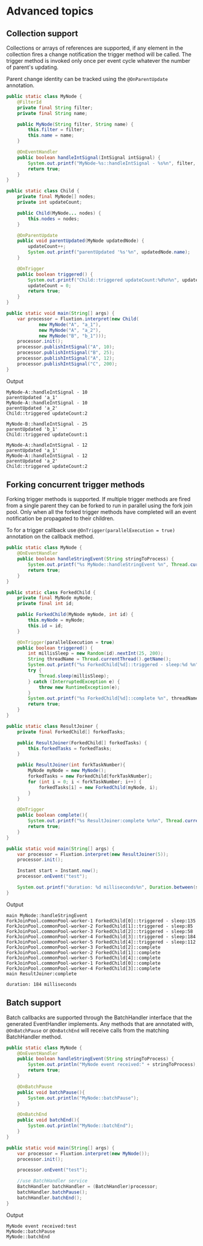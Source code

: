 # Advanced topics

## Collection support
Collections or arrays of references are supported, if any element in the collection fires a change notification the 
trigger method will be called. The trigger method is invoked only once per event cycle whatever the number of 
parent's updating. 

Parent change identity can be tracked using the `@OnParentUpdate` annotation.

```java
public static class MyNode {
    @FilterId
    private final String filter;
    private final String name;

    public MyNode(String filter, String name) {
        this.filter = filter;
        this.name = name;
    }

    @OnEventHandler
    public boolean handleIntSignal(IntSignal intSignal) {
        System.out.printf("MyNode-%s::handleIntSignal - %s%n", filter, intSignal.getValue());
        return true;
    }
}

public static class Child {
    private final MyNode[] nodes;
    private int updateCount;

    public Child(MyNode... nodes) {
        this.nodes = nodes;
    }

    @OnParentUpdate
    public void parentUpdated(MyNode updatedNode) {
        updateCount++;
        System.out.printf("parentUpdated '%s'%n", updatedNode.name);
    }

    @OnTrigger
    public boolean triggered() {
        System.out.printf("Child::triggered updateCount:%d%n%n", updateCount);
        updateCount = 0;
        return true;
    }
}

public static void main(String[] args) {
    var processor = Fluxtion.interpret(new Child(
            new MyNode("A", "a_1"),
            new MyNode("A", "a_2"),
            new MyNode("B", "b_1")));
    processor.init();
    processor.publishIntSignal("A", 10);
    processor.publishIntSignal("B", 25);
    processor.publishIntSignal("A", 12);
    processor.publishIntSignal("C", 200);
}
```

Output
```console
MyNode-A::handleIntSignal - 10
parentUpdated 'a_1'
MyNode-A::handleIntSignal - 10
parentUpdated 'a_2'
Child::triggered updateCount:2

MyNode-B::handleIntSignal - 25
parentUpdated 'b_1'
Child::triggered updateCount:1

MyNode-A::handleIntSignal - 12
parentUpdated 'a_1'
MyNode-A::handleIntSignal - 12
parentUpdated 'a_2'
Child::triggered updateCount:2
```

## Forking concurrent trigger methods
Forking trigger methods is supported. If multiple trigger methods are fired from a single parent they can be forked to 
run in parallel using the fork join pool. Only when all the forked trigger methods have completed will an event notification
be propagated to their children. 

To for a trigger callback use `@OnTrigger(parallelExecution = true)` annotation on the callback method.

```java
public static class MyNode {
    @OnEventHandler
    public boolean handleStringEvent(String stringToProcess) {
        System.out.printf("%s MyNode::handleStringEvent %n", Thread.currentThread().getName());
        return true;
    }
}

public static class ForkedChild {
    private final MyNode myNode;
    private final int id;

    public ForkedChild(MyNode myNode, int id) {
        this.myNode = myNode;
        this.id = id;
    }

    @OnTrigger(parallelExecution = true)
    public boolean triggered() {
        int millisSleep = new Random(id).nextInt(25, 200);
        String threadName = Thread.currentThread().getName();
        System.out.printf("%s ForkedChild[%d]::triggered - sleep:%d %n", threadName, id, millisSleep);
        try {
            Thread.sleep(millisSleep);
        } catch (InterruptedException e) {
            throw new RuntimeException(e);
        }
        System.out.printf("%s ForkedChild[%d]::complete %n", threadName, id);
        return true;
    }
}

public static class ResultJoiner {
    private final ForkedChild[] forkedTasks;

    public ResultJoiner(ForkedChild[] forkedTasks) {
        this.forkedTasks = forkedTasks;
    }

    public ResultJoiner(int forkTaskNumber){
        MyNode myNode = new MyNode();
        forkedTasks = new ForkedChild[forkTaskNumber];
        for (int i = 0; i < forkTaskNumber; i++) {
            forkedTasks[i] = new ForkedChild(myNode, i);
        }
    }

    @OnTrigger
    public boolean complete(){
        System.out.printf("%s ResultJoiner:complete %n%n", Thread.currentThread().getName());
        return true;
    }
}

public static void main(String[] args) {
    var processor = Fluxtion.interpret(new ResultJoiner(5));
    processor.init();

    Instant start = Instant.now();
    processor.onEvent("test");

    System.out.printf("duration: %d milliseconds%n", Duration.between(start, Instant.now()).toMillis());
}

```

Output
```console
main MyNode::handleStringEvent
ForkJoinPool.commonPool-worker-1 ForkedChild[0]::triggered - sleep:135
ForkJoinPool.commonPool-worker-2 ForkedChild[1]::triggered - sleep:85
ForkJoinPool.commonPool-worker-3 ForkedChild[2]::triggered - sleep:58
ForkJoinPool.commonPool-worker-4 ForkedChild[3]::triggered - sleep:184
ForkJoinPool.commonPool-worker-5 ForkedChild[4]::triggered - sleep:112
ForkJoinPool.commonPool-worker-3 ForkedChild[2]::complete
ForkJoinPool.commonPool-worker-2 ForkedChild[1]::complete
ForkJoinPool.commonPool-worker-5 ForkedChild[4]::complete
ForkJoinPool.commonPool-worker-1 ForkedChild[0]::complete
ForkJoinPool.commonPool-worker-4 ForkedChild[3]::complete
main ResultJoiner:complete

duration: 184 milliseconds
```

## Batch support
Batch callbacks are supported through the BatchHandler interface that the generated EventHandler implements. Any methods 
that are annotated with, `@OnBatchPause` or `@OnBatchEnd` will receive calls from the matching BatchHandler method. 

```java
public static class MyNode {
    @OnEventHandler
    public boolean handleStringEvent(String stringToProcess) {
        System.out.println("MyNode event received:" + stringToProcess);
        return true;
    }

    @OnBatchPause
    public void batchPause(){
        System.out.println("MyNode::batchPause");
    }

    @OnBatchEnd
    public void batchEnd(){
        System.out.println("MyNode::batchEnd");
    }
}

public static void main(String[] args) {
    var processor = Fluxtion.interpret(new MyNode());
    processor.init();

    processor.onEvent("test");

    //use BatchHandler service
    BatchHandler batchHandler = (BatchHandler)processor;
    batchHandler.batchPause();
    batchHandler.batchEnd();
}
```

Output
```console
MyNode event received:test
MyNode::batchPause
MyNode::batchEnd
```
